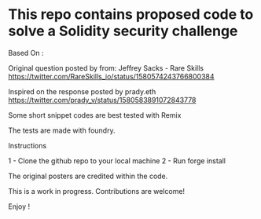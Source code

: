 # This repo contains proposed code to solve a Solidity security challenge 

Based On :

Original question posted by from: Jeffrey Sacks - Rare Skills
https://twitter.com/RareSkills_io/status/1580574243766800384

Inspired on the response posted by prady.eth
https://twitter.com/prady_v/status/1580583891072843778

Some short snippet codes are best tested with Remix

The tests are made with foundry.

Instructions

1 - Clone the github repo to your local machine
2 - Run forge install

The original posters are credited within the code.

This is a work in progress. Contributions are welcome!

Enjoy !